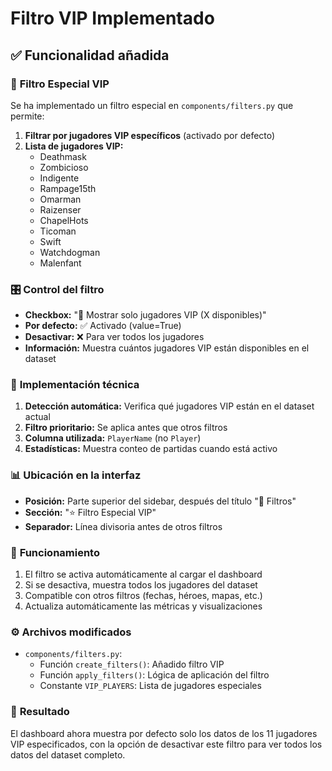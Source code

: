 # Filtro VIP Implementado

## ✅ Funcionalidad añadida

### 🌟 **Filtro Especial VIP**
Se ha implementado un filtro especial en `components/filters.py` que permite:

1. **Filtrar por jugadores VIP específicos** (activado por defecto)
2. **Lista de jugadores VIP:**
   - Deathmask
   - Zombicioso
   - Indigente
   - Rampage15th
   - Omarman
   - Raizenser
   - ChapelHots
   - Ticoman
   - Swift
   - Watchdogman
   - Malenfant

### 🎛️ **Control del filtro**
- **Checkbox:** "🌟 Mostrar solo jugadores VIP (X disponibles)"
- **Por defecto:** ✅ Activado (value=True)
- **Desactivar:** ❌ Para ver todos los jugadores
- **Información:** Muestra cuántos jugadores VIP están disponibles en el dataset

### 🔧 **Implementación técnica**
1. **Detección automática:** Verifica qué jugadores VIP están en el dataset actual
2. **Filtro prioritario:** Se aplica antes que otros filtros
3. **Columna utilizada:** `PlayerName` (no `Player`)
4. **Estadísticas:** Muestra conteo de partidas cuando está activo

### 📊 **Ubicación en la interfaz**
- **Posición:** Parte superior del sidebar, después del título "🎯 Filtros"
- **Sección:** "⭐ Filtro Especial VIP"
- **Separador:** Línea divisoria antes de otros filtros

### 🔄 **Funcionamiento**
1. El filtro se activa automáticamente al cargar el dashboard
2. Si se desactiva, muestra todos los jugadores del dataset
3. Compatible con otros filtros (fechas, héroes, mapas, etc.)
4. Actualiza automáticamente las métricas y visualizaciones

### ⚙️ **Archivos modificados**
- `components/filters.py`: 
  - Función `create_filters()`: Añadido filtro VIP
  - Función `apply_filters()`: Lógica de aplicación del filtro
  - Constante `VIP_PLAYERS`: Lista de jugadores especiales

### 🎯 **Resultado**
El dashboard ahora muestra por defecto solo los datos de los 11 jugadores VIP especificados, con la opción de desactivar este filtro para ver todos los datos del dataset completo.
